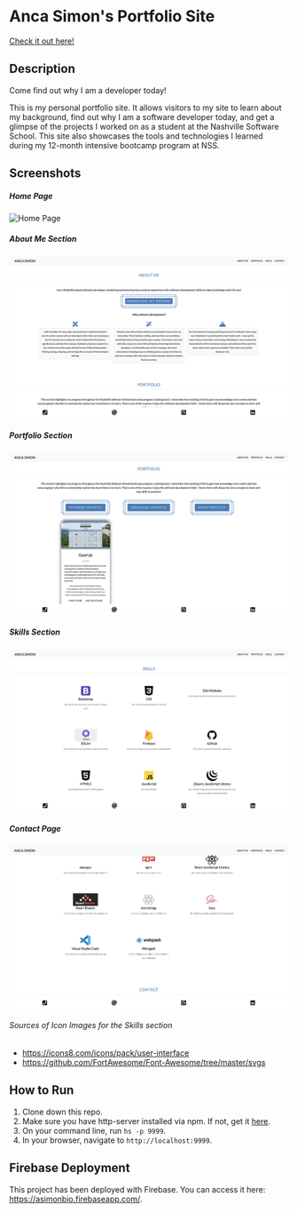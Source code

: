 # Anca Simon's Portfolio Site
[Check it out here!](https://asimonbio.firebaseapp.com/)

## Description
Come find out why I am a developer today!

This is my personal portfolio site. It allows visitors to my site to learn about my background, find out why I am a software developer today, and get a glimpse of the projects I worked on as a student at the Nashville Software School. This site also showcases the tools and technologies I learned during my 12-month intensive bootcamp program at NSS. 

## Screenshots
##### Home Page
![Home Page](./personal-bio-screenshots/home.png)
##### About Me Section
![About Page](./personal-bio-screenshots/about.png)
##### Portfolio Section
![Projects Page](./personal-bio-screenshots/projects.png)
##### Skills Section
![Skills Page](./personal-bio-screenshots/skills.png)
##### Contact Page
![Contact Page](./personal-bio-screenshots/contact.png)

###### Sources of Icon Images for the Skills section
* https://icons8.com/icons/pack/user-interface 
* https://github.com/FortAwesome/Font-Awesome/tree/master/svgs 

## How to Run
1. Clone down this repo.
1. Make sure you have http-server installed via npm. If not, get it [here](https://www.npmjs.com/package/http-server).
1. On your command line, run `hs -p 9999`.
1. In your browser, navigate to `http://localhost:9999`.

## Firebase Deployment
This project has been deployed with Firebase. 
You can access it here: https://asimonbio.firebaseapp.com/. 
